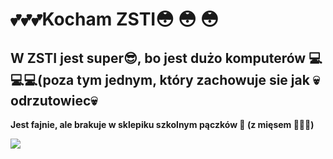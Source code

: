 # 💕💕💕Kocham ZSTI😳 😳 😳
## W ZSTI jest super😎, bo jest dużo komputerów 💻💻💻(poza tym jednym, który zachowuje sie jak 💀odrzutowiec💀

**Jest fajnie, ale brakuje w sklepiku szkolnym pączków 🍩 (z mięsem 🍖😳😳)**

![]("pawelek.png")
